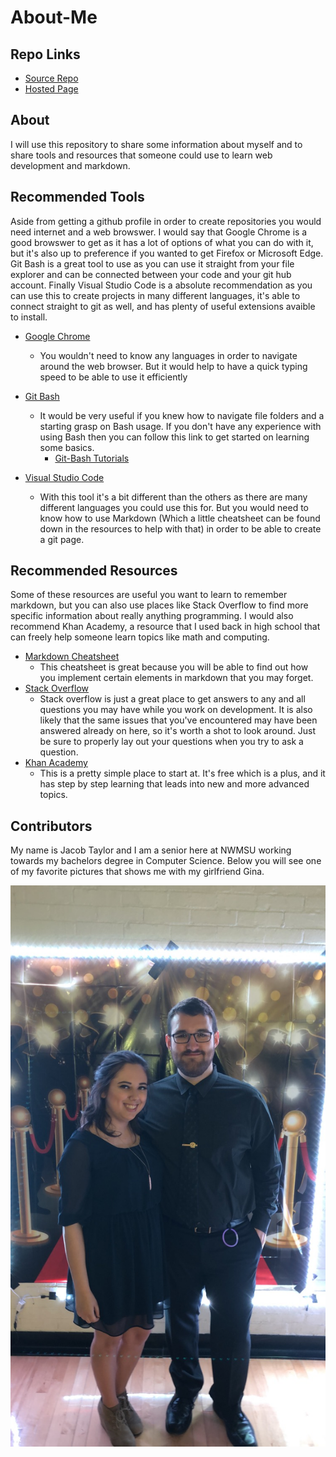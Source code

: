 # About-Me

## Repo Links

- [Source Repo](https://github.com/JacobTaylorNWMSU/P1)
- [Hosted Page](https://jacobtaylornwmsu.github.io/P1/)

## About

I will use this repository to share some information about myself and to share tools and resources that someone could use to learn web development and markdown.

## Recommended Tools
Aside from getting a github profile in order to create repositories you would need internet and a web browswer. I would say that Google Chrome is a good browswer to get as it has a lot of options of what you can do with it, but it's also up to preference if you wanted to get Firefox or Microsoft Edge. Git Bash is a great tool to use as you can use it straight from your file explorer and can be connected between your code and your git hub account. Finally Visual Studio Code is a absolute recommendation as you can use this to create projects in many different languages, it's able to connect straight to git as well, and has plenty of useful extensions avaible to install.

- [Google Chrome](https://www.google.com/chrome/?brand=CHBD&gclid=Cj0KCQjw753rBRCVARIsANe3o44WuY4nYtPJltWqdo-q6BfJKBdjeP-ARLLCB5knBA7f-X04KDptFysaAn1KEALw_wcB&gclsrc=aw.ds)
    - You wouldn't need to know any languages in order to navigate around the web browser. But it would help to have a quick typing speed to be able to use it efficiently

- [Git Bash](https://gitforwindows.org/)
    - It would be very useful if you knew how to navigate file folders and a starting grasp on Bash usage. If you don't have any experience with using Bash then you can follow this link to get started on learning some basics.
        - [Git-Bash Tutorials](https://www.atlassian.com/git/tutorials/git-bash)
- [Visual Studio Code](https://code.visualstudio.com/)
    - With this tool it's a bit different than the others as there are many different languages you could use this for. But you would need to know how to use Markdown (Which a little cheatsheet can be found down in the resources to help with that) in order to be able to create a git page. 

## Recommended Resources
Some of these resources are useful you want to learn to remember markdown, but you can also use places like Stack Overflow to find more specific information about really anything programming. I would also recommend Khan Academy, a resource that I used back in high school that can freely help someone learn topics like math and computing. 

- [Markdown Cheatsheet](https://github.com/adam-p/markdown-here/wiki/Markdown-Cheatsheet#links)
    - This cheatsheet is great because you will be able to find out how you implement certain elements in markdown that you may forget.
- [Stack Overflow](https://stackoverflow.com/)
    - Stack overflow is just a great place to get answers to any and all questions you may have while you work on development. It is also likely that the same issues that you've encountered may have been answered already on here, so it's worth a shot to look around. Just be sure to properly lay out your questions when you try to ask a question.
- [Khan Academy](https://www.khanacademy.org/computing/computer-programming)
    - This is a pretty simple place to start at. It's free which is a plus, and it has step by step learning that leads into new and more advanced topics.

## Contributors
My name is Jacob Taylor and I am a senior here at NWMSU working towards my bachelors degree in Computer Science. Below you will see one of my favorite pictures that shows me with my girlfriend Gina. 

![alt-text](./couplepic.JPG)


